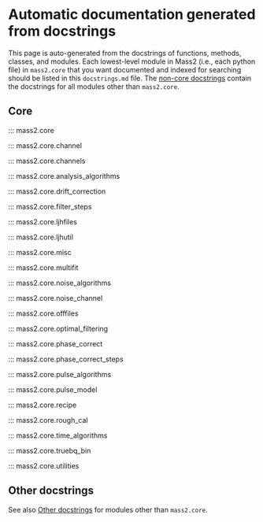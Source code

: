 # Automatic documentation generated from docstrings

This page is auto-generated from the docstrings of functions, methods, classes, and modules. Each lowest-level module in Mass2 (i.e., each python file) in `mass2.core` that you want documented and indexed for searching should be listed in this `docstrings.md` file. The [non-core docstrings](docstrings2.md) contain the docstrings for all modules other than `mass2.core`.

## Core

::: mass2.core

::: mass2.core.channel

::: mass2.core.channels

::: mass2.core.analysis_algorithms

::: mass2.core.drift_correction

::: mass2.core.filter_steps

::: mass2.core.ljhfiles

::: mass2.core.ljhutil

::: mass2.core.misc

::: mass2.core.multifit

::: mass2.core.noise_algorithms

::: mass2.core.noise_channel

::: mass2.core.offfiles

::: mass2.core.optimal_filtering

::: mass2.core.phase_correct

::: mass2.core.phase_correct_steps

::: mass2.core.pulse_algorithms

::: mass2.core.pulse_model

::: mass2.core.recipe

::: mass2.core.rough_cal

::: mass2.core.time_algorithms

::: mass2.core.truebq_bin

::: mass2.core.utilities

## Other docstrings

See also [Other docstrings](docstrings2.md) for modules other than `mass2.core`.
